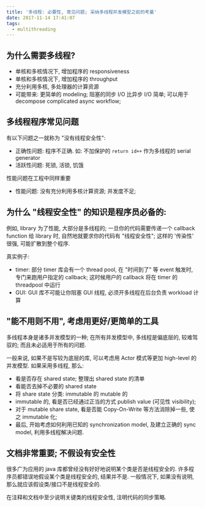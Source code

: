 ```yaml
---
title: '多线程: 必要性, 常见问题; 采纳多线程并发模型之前的考量'
date: 2017-11-14 17:41:07
tags:
  - multithreading 
---
```



## 为什么需要多线程?
+ 单核和多核情况下, 增加程序的 responsiveness
+ 单核和多核情况下, 增加程序的 throughput
+ 充分利用多核, 多处理器的计算资源
+ 可能带来: 更简单的 modeling; 
  阻塞的同步 I/O 比异步 I/O 简单;
  可以用于 decompose complicated async workflow;

  
## 多线程程序常见问题
有以下问题之一就称为 "没有线程安全性":
+ 正确性问题: 程序不正确. 如: 不加保护的 `return id++` 作为多线程的 serial generator
+ 活跃性问题: 死锁, 活锁, 饥饿

性能问题在工程中同样重要
+ 性能问题: 没有充分利用多核计算资源; 并发度不足;


## 为什么 "线程安全性" 的知识是程序员必备的:
例如, library 为了性能, 大部分是多线程的; 一旦你的代码需要传递一个 callback function
给 library 时, 自然地就要求你的代码有 "线程安全性"; 
这样的 '传染性' 很强, 可能扩散到整个程序.

真实例子:
+ timer: 部分 timer 库会有一个 thread pool, 在 "时间到了" 等 event 触发时, 专门来跑用户指定的 callback;
  这时候用户的 callback 将在 timer 的 threadpool 中运行
+ GUI: GUI 库不可能让你阻塞 GUI 线程, 必须开多线程在后台负责 workload 计算


## "能不用则不用", 考虑用更好/更简单的工具
多线程本身是诸多并发模型的一种; 在所有并发模型中, 多线程是偏底层的, 较难驾驭的;
而且未必适用于所有的问题.

一般来说, 如果不是写较为底层的库, 可以考虑用 Actor 模式等更加 high-level 的并发模型.
如果采用多线程, 那么:
+ 看是否存在 shared state; 整理出 shared state 的清单
+ 看能否去掉不必要的 shared state
+ 将 share state 分类: immutable 的 mutable 的
+ immutable 的, 看是否已经通过正当的方式 publish value (可见性 visibility);
+ 对于 mutable share state, 看是否能 Copy-On-Write 等方法消除掉一些, 使之 immutable 化;
+ 最后, 开始考虑如何利用已知的 synchronization model, 及建立正确的 sync model, 利用多线程解决问题.


## 文档非常重要; 不假设有安全性
很多广为应用的 java 库都曾经没有好好地说明某个类是否是线程安全的.
许多程序员都错误地假设某个类是线程安全的, 结果并不是.
一般情况下, 如果没有说明, 那么就应该假设类/接口不是线程安全的.

在注释和文档中至少说明关键类的线程安全性, 注明代码的同步策略.

